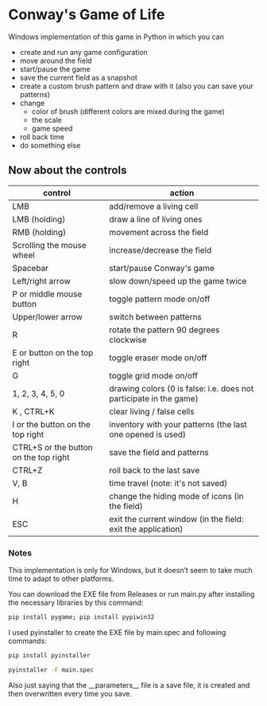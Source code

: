 # Conway's Game of Life
Windows implementation of this game in Python in which you can
* create and run any game configuration
* move around the field
* start/pause the game
* save the current field as a snapshot
* create a custom brush pattern and draw with it (also you can save your patterns)
* change
  * color of brush (different colors are mixed during the game)
  * the scale
  * game speed
* roll back time  
* do something else

## Now about the controls
| control | action |
| --- | --- |
| LMB | add/remove a living cell |  
| LMB (holding) | draw a line of living ones |  
| RMB (holding) | movement across the field |
| Scrolling the mouse wheel | increase/decrease the field |  
| Spacebar | start/pause Conway's game |  
| Left/right arrow | slow down/speed up the game twice |  
| P or middle mouse button | toggle pattern mode on/off |
| Upper/lower arrow | switch between patterns |
| R | rotate the pattern 90 degrees clockwise | 
| E or button on the top right | toggle eraser mode on/off |  
| G | toggle grid mode on/off | 
| 1, 2, 3, 4, 5, 0 | drawing colors (0 is false: i.e. does not participate in the game) |
| K , CTRL+K | clear living / false cells |
| I or the button on the top right | inventory with your patterns (the last one opened is used) |
| CTRL+S or the button on the top right | save the field and patterns | 
| CTRL+Z | roll back to the last save |
| V, B | time travel (note: it's not saved) |  
| H | change the hiding mode of icons (in the field) |  
| ESC | exit the current window (in the field: exit the application) |
### Notes
This implementation is only for Windows, but it doesn’t seem to take much time to adapt to other platforms. 

You can download the EXE file from Releases or run main.py after installing the necessary libraries by this command:
```bash
pip install pygame; pip install pypiwin32
```
I used pyinstaller to create the EXE file by main.spec and following commands:
```bash
pip install pyinstaller
```
```bash
pyinstaller -F main.spec
```

Also just saying that the \_\_parameters\_\_ file is a save file, it is created and then overwritten every time you save.
